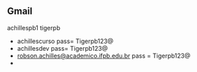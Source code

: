 ## Gmail

achillespb1
tigerpb
+ achillescurso  pass= Tigerpb123@
+ achillesdev    pass= Tigerpb123@
+ robson.achilles@academico.ifpb.edu.br  pass = Tigerpb123@
+ 